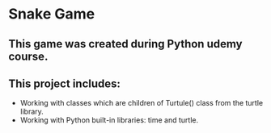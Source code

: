 # Snake Game
## This game was created during Python udemy course.

## This project includes:
* Working with classes which are children of Turtule() class from the turtle library.
* Working with Python built-in libraries: time and turtle.
